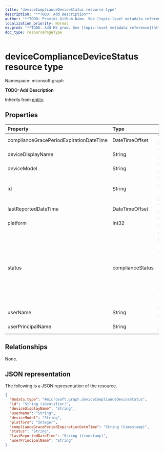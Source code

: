 ```yaml
---
title: "deviceComplianceDeviceStatus resource type"
description: "**TODO: Add Description**"
author: "**TODO: Provide Github Name. See [topic-level metadata reference](https://msgo.azurewebsites.net/add/document/guidelines/metadata.html#topic-level-metadata)**"
localization_priority: Normal
ms.prod: "**TODO: Add MS prod. See [topic-level metadata reference](https://msgo.azurewebsites.net/add/document/guidelines/metadata.html#topic-level-metadata)**"
doc_type: resourcePageType
---
```


# deviceComplianceDeviceStatus resource type


Namespace: microsoft.graph

**TODO: Add Description**


Inherits from [entity](../resources/entity.md).

## Properties
|Property|Type|Description|
|:---|:---|:---|
|complianceGracePeriodExpirationDateTime|DateTimeOffset|**TODO: Add Description**|
|deviceDisplayName|String|**TODO: Add Description**|
|deviceModel|String|**TODO: Add Description**|
|id|String|**TODO: Add Description** Inherited from [entity](../resources/entity.md)|
|lastReportedDateTime|DateTimeOffset|**TODO: Add Description**|
|platform|Int32|**TODO: Add Description**|
|status|complianceStatus|**TODO: Add Description**. Possible values are: `unknown`, `notApplicable`, `compliant`, `remediated`, `nonCompliant`, `error`, `conflict`, `notAssigned`.|
|userName|String|**TODO: Add Description**|
|userPrincipalName|String|**TODO: Add Description**|

## Relationships
None.

## JSON representation
The following is a JSON representation of the resource.
<!-- {
  "blockType": "resource",
  "keyProperty": "id",
  "@odata.type": "microsoft.graph.deviceComplianceDeviceStatus",
  "baseType": "microsoft.graph.entity",
  "openType": false
}
-->
``` json
{
  "@odata.type": "#microsoft.graph.deviceComplianceDeviceStatus",
  "id": "String (identifier)",
  "deviceDisplayName": "String",
  "userName": "String",
  "deviceModel": "String",
  "platform": "Integer",
  "complianceGracePeriodExpirationDateTime": "String (timestamp)",
  "status": "String",
  "lastReportedDateTime": "String (timestamp)",
  "userPrincipalName": "String"
}
```

